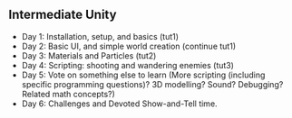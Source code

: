 ## Intermediate Unity

* Day 1: Installation, setup, and basics (tut1)
* Day 2: Basic UI, and simple world creation (continue tut1)
* Day 3: Materials and Particles (tut2)
* Day 4: Scripting: shooting and wandering enemies (tut3)
* Day 5: Vote on something else to learn (More scripting (including specific programming questions)? 3D modelling? Sound? Debugging? Related math concepts?)
* Day 6: Challenges and Devoted Show-and-Tell time.
